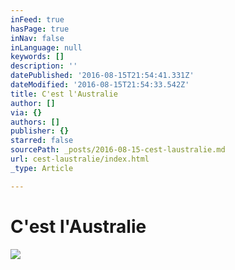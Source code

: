 ```yaml
---
inFeed: true
hasPage: true
inNav: false
inLanguage: null
keywords: []
description: ''
datePublished: '2016-08-15T21:54:41.331Z'
dateModified: '2016-08-15T21:54:33.542Z'
title: C'est l'Australie
author: []
via: {}
authors: []
publisher: {}
starred: false
sourcePath: _posts/2016-08-15-cest-laustralie.md
url: cest-laustralie/index.html
_type: Article

---
```

# C'est l'Australie
![](https://the-grid-user-content.s3-us-west-2.amazonaws.com/4c0167b1-ee8c-41e8-83fe-2ac3e2211b85.jpg)